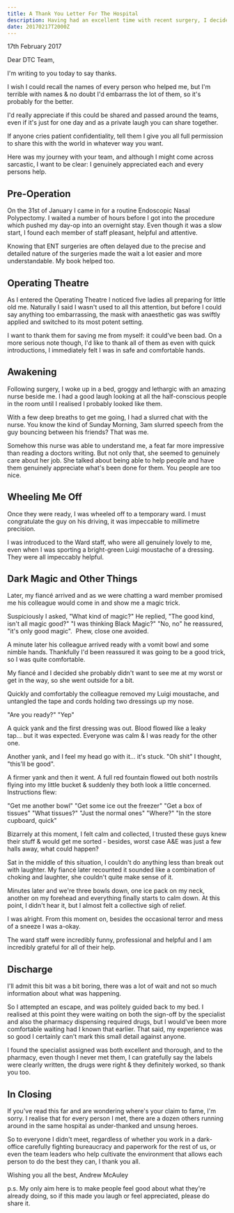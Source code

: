 ```yaml
---
title: A Thank You Letter For The Hospital 
description: Having had an excellent time with recent surgery, I decided to send them a letter of gratitude, with a few stories thrown in.
date: 20170217T2000Z
---
```


17th February 2017

Dear DTC Team,

[//]: # "Why I'm Writing"

I'm writing to you today to say thanks. 

I wish I could recall the names of every person who helped me, but I'm terrible with names & no doubt I'd embarrass the lot of them, so it's probably for the better.

I'd really appreciate if this could be shared and passed around the teams, even if it's just for one day and as a private laugh you can share together. 

If anyone cries patient confidentiality, tell them I give you all full permission to share this with the world in whatever way you want.

Here was my journey with your team, and although I might come across sarcastic, I want to be clear: I genuinely appreciated each and every persons help.

[//]: # "What I Was In For"

## Pre-Operation
On the 31st of January I came in for a routine Endoscopic Nasal Polypectomy. I waited a number of hours before I got into the procedure which pushed my day-op into an overnight stay. Even though it was a slow start, I found each member of staff pleasant, helpful and attentive. 

Knowing that ENT surgeries are often delayed due to the precise and detailed nature of the surgeries made the wait a lot easier and more understandable. My book helped too.


## Operating Theatre
As I entered the Operating Theatre I noticed five ladies all preparing for little old me. Naturally I said I wasn't used to all this attention, but before I could say anything too embarrassing, the mask with anaesthetic gas was swiftly applied and switched to its most potent setting. 

I want to thank them for saving me from myself: it could've been bad. On a more serious note though, I'd like to thank all of them as even with quick introductions, I immediately felt I was in safe and comfortable hands.

## Awakening
Following surgery, I woke up in a bed, groggy and lethargic with an amazing nurse beside me. I had a good laugh looking at all the half-conscious people in the room until I realised I probably looked like them.

With a few deep breaths to get me going, I had a slurred chat with the nurse. You know the kind of Sunday Morning, 3am slurred speech from the guy bouncing between his friends? That was me.

Somehow this nurse was able to understand me, a feat far more impressive than reading a doctors writing. But not only that, she seemed to genuinely care about her job. She talked about being able to help people and have them genuinely appreciate what's been done for them. You people are too nice.


## Wheeling Me Off
Once they were ready, I was wheeled off to a temporary ward. I must congratulate the guy on his driving, it was impeccable to millimetre precision.

I was introduced to the Ward staff, who were all genuinely lovely to me, even when I was sporting a bright-green Luigi moustache of a dressing. They were all impeccably helpful.



## Dark Magic and Other Things
Later, my fiancé arrived and as we were chatting a ward member promised me his colleague would come in and show me a magic trick.

Suspiciously I asked, "What kind of magic?"
He replied, "The good kind, isn't all magic good?"
"I was thinking Black Magic?"
"No, no" he reassured, "it's only good magic". 
Phew, close one avoided.

A minute later his colleague arrived ready with a vomit bowl and some nimble hands. Thankfully I'd been reassured it was going to be a good trick, so I was quite comfortable.

My fiancé and I decided she probably didn't want to see me at my worst or get in the way, so she went outside for a bit.

Quickly and comfortably the colleague removed my Luigi moustache, and untangled the tape and cords holding two dressings up my nose.

"Are you ready?"
"Yep"

A quick yank and the first dressing was out. Blood flowed like a leaky tap... but it was expected. Everyone was calm & I was ready for the other one.

Another yank, and I feel my head go with it... it's stuck. 
"Oh shit" I thought, "this'll be good". 

A firmer yank and then it went. A full red fountain flowed out both nostrils flying into my little bucket & suddenly they both look a little concerned. Instructions flew:

"Get me another bowl"
"Get some ice out the freezer"
"Get a box of tissues"
"What tissues?"
"Just the normal ones"
"Where?"
"In the store cupboard, quick"

Bizarrely at this moment, I felt calm and collected, I trusted these guys knew their stuff & would get me sorted - besides, worst case A&E was just a few halls away, what could happen?

Sat in the middle of this situation, I couldn't do anything less than break out with laughter. My fiancé later recounted it sounded like a combination of choking and laughter, she couldn't quite make sense of it.

Minutes later and we're three bowls down, one ice pack on my neck, another on my forehead and everything finally starts to calm down. At this point, I didn't hear it, but I almost felt a collective sigh of relief.

I was alright. From this moment on, besides the occasional terror and mess of a sneeze I was a-okay.

The ward staff were incredibly funny, professional and helpful and I am incredibly grateful for all of their help.


## Discharge
I'll admit this bit was a bit boring, there was a lot of wait and not so much information about what was happening.

So I attempted an escape, and was politely guided back to my bed. I realised at this point they were waiting on both the sign-off by the specialist and also the pharmacy dispensing required drugs, but I would've been more comfortable waiting had I known that earlier. That said, my experience was so good I certainly can't mark this small detail against anyone. 

I found the specialist assigned was both excellent and thorough, and to the pharmacy, even though I never met them, I can gratefully say the labels were clearly written, the drugs were right & they definitely worked, so thank you too.

## In Closing
If you've read this far and are wondering where's your claim to fame, I'm sorry. I realise that for every person I met, there are a dozen others running around in the same hospital as under-thanked and unsung heroes.

So to everyone I didn't meet, regardless of whether you work in a dark-office carefully fighting bureaucracy and paperwork for the rest of us, or even the team leaders who help cultivate the environment that allows each person to do the best they can, I thank you all.

Wishing you all the best,
Andrew McAuley

p.s. My only aim here is to make people feel good about what they're already doing, so if this made you laugh or feel appreciated, please do share it.
